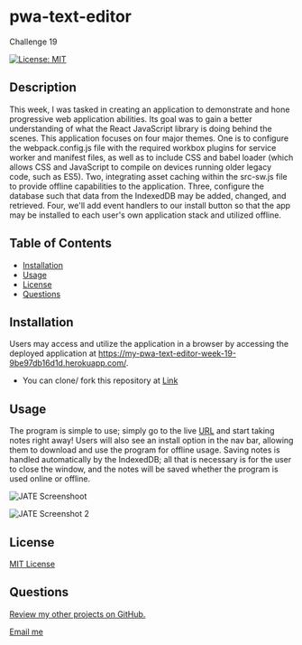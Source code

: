 # pwa-text-editor

Challenge 19

[![License: MIT](https://img.shields.io/badge/License-MIT-yellow.svg)](https://opensource.org/licenses/MIT)


## Description

This week, I was tasked in creating an application to demonstrate and hone progressive web application abilities. Its goal was to gain a better understanding of what the React JavaScript library is doing behind the scenes. This application focuses on four major themes. One is to configure the webpack.config.js file with the required workbox plugins for service worker and manifest files, as well as to include CSS and babel loader (which allows CSS and JavaScript to compile on devices running older legacy code, such as ES5). Two, integrating asset caching within the src-sw.js file to provide offline capabilities to the application. Three, configure the database such that data from the IndexedDB may be added, changed, and retrieved. Four, we'll add event handlers to our install button so that the app may be installed to each user's own application stack and utilized offline.

## Table of Contents
* [Installation](#installation)
* [Usage](#usage)
* [License](#license)
* [Questions](#questions)

## Installation

Users may access and utilize the application in a browser by accessing the deployed application at https://my-pwa-text-editor-week-19-9be97db16d1d.herokuapp.com/.
* You can clone/ fork this repository at [Link](https://github.com/slmov215/pwa-text-editor)

## Usage

The program is simple to use; simply go to the live [URL](https://my-pwa-text-editor-week-19-9be97db16d1d.herokuapp.com/) and start taking notes right away! Users will also see an install option in the nav bar, allowing them to download and use the program for offline usage. Saving notes is handled automatically by the IndexedDB; all that is necessary is for the user to close the window, and the notes will be saved whether the program is used online or offline.

![JATE Screenshoot](https://github.com/slmov215/pwa-text-editor/assets/127278005/84e2a29f-8cce-4a47-bff2-86ab8efa0e60)

![JATE Screenshot 2](https://github.com/slmov215/pwa-text-editor/assets/127278005/223082d0-d37e-4427-a4bc-04bf1ab1c5c9)



## License
[MIT License](https://opensource.org/licenses/MIT)

## Questions

[Review my other projects on GitHub.](https://www.github.com/slmov215)

[Email me](mailto:slmov215@gmail.com)
